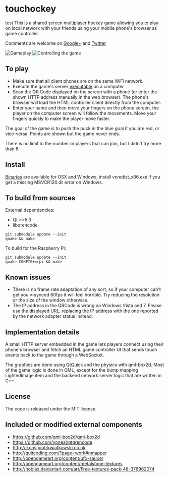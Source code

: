 touchockey
==========
test
This is a shared screen multiplayer hockey game allowing you to play on local network with your friends using your mobile phone's browser as game controller.

Comments are welcome on [Google+](https://plus.google.com/111347271351455592833/posts/UHrhH6WdGsk) and [Twitter](https://twitter.com/jocesaying/status/559394373138649088)

![Gameplay](screenshots/gameplay.png)
![Controlling the game](screenshots/controller.jpg)

To play
-------
- Make sure that all client phones are on the same WiFi network.
- Execute the game's server [executable](https://github.com/jturcotte/touchockey/releases) on a computer
- Scan the QR Code displayed on the screen with a phone (or enter the shown HTTP address manually in the web browser). The phone's browser will load the HTML controller client directly from the computer.
- Enter your name and then move your fingers on the phone screen, the player on the computer screen will follow the movements. Move your fingers quickly to make the player move faster.

The goal of the game is to push the puck in the blue goal if you are red, or vice-versa. Points are shown but the game never ends.

There is no limit to the number or players that can join, but I didn't try more than 6.

Install
-------
[Binaries](https://github.com/jturcotte/touchockey/releases) are available for OSX and Windows, install vcredist_x86.exe if you get a missing MSVCR120.dll error on Windows.

To build from sources
---------------------
External dependencies:
- Qt >=5.3
- libqrencode

```
git submodule update --init
qmake && make
```

To build for the Raspberry Pi:
```
git submodule update --init
qmake CONFIG+=rpi && make
```

Known issues
------------
- There is no frame rate adaptation of any sort, so if your computer can't get you v-synced 60fps it will feel horrible. Try reducing the resolution or the size of the window otherwise.
- The IP address in the QRCode is wrong on Windows Vista and 7. Please use the displayed URL, replacing the IP address with the one reported by the network adapter status instead.

Implementation details
----------------------
A small HTTP server embedded in the game lets players connect using their phone's browser and fetch an HTML game controller UI that sends touch events back to the game through a WebSocket.

The graphics are done using QtQuick and the physics with qml-box2d. Most of the game logic is done in QML, except for the bump mapping LightedImage item and the backend network server logic that are written in C++.

License
-------
The code is released under the MIT license.

Included or modified external components
----------------------------------------
- https://github.com/qml-box2d/qml-box2d
- https://github.com/yoneal/qtqrencode
- http://ikons.piotrkwiatkowski.co.uk
- http://quitcoding.com/?page=work#nmapper
- http://opengameart.org/content/ufo-saucer
- http://opengameart.org/content/metalstone-textures
- http://nobiax.deviantart.com/art/Free-textures-pack-48-376962074
